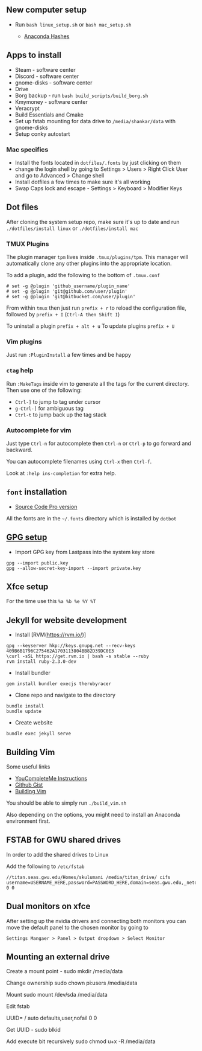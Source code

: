 ## New computer setup

* Run `bash linux_setup.sh` or `bash mac_setup.sh`

    * [Anaconda Hashes](https://docs.anaconda.com/anaconda/install/hashes/)

## Apps to install

* Steam - software center
* Discord - software center
* gnome-disks - software center
* Drive
* Borg backup - run `bash build_scripts/build_borg.sh`
* Kmymoney - software center
* Veracrypt
* Build Essentials and Cmake
* Set up fstab mounting for data drive to `/media/shankar/data` with gnome-disks
* Setup conky autostart

### Mac specifics

* Install the fonts located in `dotfiles/.fonts` by just clicking on them
* change the login shell by going to Settings > Users > Right Click User and go to Advanced > Change shell
* Install dotfiles a few times to make sure it's all working
* Swap Caps lock and escape - Settings > Keyboard > Modifier Keys

## Dot files

After cloning the system setup repo, make sure it's up to date and run `./dotfiles/install linux` or `./dotfiles/install mac`

### TMUX Plugins
The plugin manager `tpm` lives inside `.tmux/plugins/tpm`. 
This manager will automatically clone any other plugins into the appropriate location.

To add a plugin, add the following to the bottom of `.tmux.conf`
~~~
# set -g @plugin 'github_username/plugin_name'
# set -g @plugin 'git@github.com/user/plugin'
# set -g @plugin 'git@bitbucket.com/user/plugin'
~~~

From within `tmux` then just run `prefix + r` to reload the configuration file, followed by
`prefix + I` (`Ctrl-A then Shift I`)

To uninstall a plugin `prefix + alt + u`
To update plugins `prefix + U`

### Vim plugins
Just run `:PluginInstall` a few times and be happy

### `ctag` help

Run `:MakeTags` inside vim to generate all the tags for the current directory.
Then use one of the following:
* `Ctrl-]` to jump to tag under cursor
* `g-Ctrl-]` for ambiguous tag
* `Ctrl-t` to jump back up the tag stack

### Autocomplete for vim

Just type `Ctrl-n` for autocomplete then `Ctrl-n` or `Ctrl-p` to go forward and backward.

You can autocomplete filenames using `Ctrl-x` then `Ctrl-f`.

Look at `:help ins-completion` for extra help.


## `font` installation
* [Source Code Pro version](https://github.com/adobe-fonts/source-code-pro/releases/tag/2.030R-ro%2F1.050R-it)

All the fonts are in the `~/.fonts` directory which is installed by `dotbot`

## [GPG setup](./gpg.md)

* Import GPG key from Lastpass into the system key store
~~~
gpg --import public.key
gpg --allow-secret-key-import --import private.key
~~~

## Xfce setup

For the time use this `%a %b %e %Y %T`

## Jekyll for website development

* Install [RVM(https://rvm.io/)]
~~~
gpg --keyserver hkp://keys.gnupg.net --recv-keys 409B6B1796C275462A1703113804BB82D39DC0E3
\curl -sSL https://get.rvm.io | bash -s stable --ruby
rvm install ruby-2.3.0-dev
~~~
* Install bundler
~~~
gem install bundler execjs therubyracer
~~~
* Clone repo and navigate to the directory
~~~
bundle install
bundle update
~~~
* Create website
~~~
bundle exec jekyll serve
~~~

## Building Vim

Some useful links 

* [YouCompleteMe Instructions](https://github.com/Valloric/YouCompleteMe/wiki/Building-Vim-from-source)
* [Github Gist](https://gist.github.com/Mistobaan/b1384a44e8b5a8b35c6e1c7a4c546e84)
* [Building Vim](https://www.xorpd.net/blog/vim_python3_install.html)

You should be able to simply run `./build_vim.sh`

Also depending on the options, you might need to install an Anaconda environment first.

## FSTAB for GWU shared drives

In order to add the shared drives to Linux

Add the following to `/etc/fstab`

~~~
//titan.seas.gwu.edu/Homes/skulumani /media/titan_drive/ cifs username=USERNAME_HERE,password=PASSWORD_HERE,domain=seas.gwu.edu,_netdev,iocharset=utf8,sec=ntlmv2,users 0 0
~~~

## Dual monitors on xfce

After setting up the nvidia drivers and connecting both monitors you can move the default panel to the chosen monitor by going to

~~~
Settings Mangaer > Panel > Output dropdown > Select Monitor
~~~

## Mounting an external drive

Create a mount point - sudo mkdir /media/data

Change ownership sudo chown pi:users /media/data

Mount sudo mount /dev/sda /media/data

Edit fstab

UUID=<UUID> /<mount point> auto defaults,user,nofail 0 0 

Get UUID - sudo blkid

Add execute bit recursively sudo chmod u+x -R /media/data

